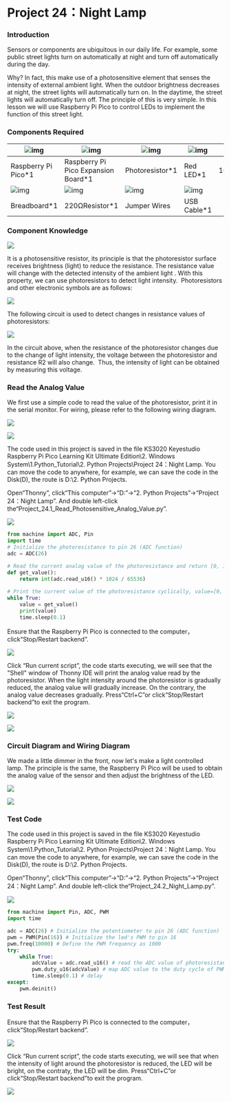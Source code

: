 # Project 24：Night Lamp

### **Introduction**

Sensors or components are ubiquitous in our daily life. For example, some public street lights turn on automatically at night and turn off automatically during the day. 

Why? In fact, this make use of a photosensitive element that senses the intensity of external ambient light. When the outdoor brightness decreases at night, the street lights will automatically turn on. In the daytime, the street lights will automatically turn off. The principle of this is very simple. In this lesson we will use Raspberry Pi Pico to control LEDs to implement the function of this street light.

### **Components Required**

| ![img](media/wps250.png) | ![img](media/wps251.jpg)            | ![img](media/wps252.jpg) | ![img](media/wps253.jpg) | ![img](media/wps254.jpg) |
| ------------------------ | ----------------------------------- | ------------------------ | ------------------------ | ------------------------ |
| Raspberry Pi Pico*1      | Raspberry Pi Pico Expansion Board*1 | Photoresistor*1          | Red LED*1                | 10KΩResistor*1           |
| ![img](media/wps255.jpg) | ![img](media/wps256.jpg)            | ![img](media/wps257.jpg) | ![img](media/wps258.jpg) |                          |
| Breadboard*1             | 220ΩResistor*1                      | Jumper Wires             | USB Cable*1              |                          |

### **Component Knowledge**

![](/media/9e553e75b6f976f33438171eb2f2e775.png)

It is a photosensitive resistor, its principle is that the photoresistor surface receives brightness (light) to reduce the resistance. The resistance value will change with the detected intensity of the ambient light . With this property, we can use photoresistors to detect light intensity.  Photoresistors and other electronic symbols are as follows:


![](/media/7d575da675a2f6cb511d28b801e2abaa.png)

The following circuit is used to detect changes in resistance values of photoresistors:

![](/media/5a7f7e641eb78007760a94151c1d80a5.png)

In the circuit above, when the resistance of the photoresistor changes due to the change of light intensity, the voltage between the  photoresistor and resistance R2 will also change.  Thus, the intensity of light can be obtained by measuring this voltage.

### **Read the Analog Value**

We first use a simple code to read the value of the photoresistor, print it in the serial monitor. For wiring, please refer to the following wiring diagram.

![](/media/e3fde13b200927346e04b032373ce638.png)

![](/media/b97ff27ae10e3499c36312c8ee4881f8.png)

The code used in this project is saved in the file KS3020 Keyestudio Raspberry Pi Pico Learning Kit Ultimate Edition\\2. Windows System\\1.Python\_Tutorial\\2. Python Projects\\Project 24：Night Lamp. You can move the code to anywhere, for example, we can save the code in the Disk(D), the route is D:\\2. Python Projects.

Open“Thonny”, click“This computer”→“D:”→“2. Python Projects”→“Project 24：Night Lamp”. And double left-click
the“Project\_24.1\_Read\_Photosensitive\_Analog\_Value.py”.

![](/media/bbda9735710eb80196f54a5096f16799.png)

```python
from machine import ADC, Pin
import time
# Initialize the photoresistance to pin 26 (ADC function)
adc = ADC(26)

# Read the current analog value of the photoresistance and return [0, 1023]
def get_value():
    return int(adc.read_u16() * 1024 / 65536)
 
# Print the current value of the photoresistance cyclically, value=[0, 1023]
while True:
    value = get_value()
    print(value)
    time.sleep(0.1)
```


Ensure that the Raspberry Pi Pico is connected to the computer，click“Stop/Restart backend”.

![](/media/8a0c37dff4793d4132a9c88e932f499b.png)

Click “Run current script”, the code starts executing, we will see that the "Shell" window of Thonny IDE will print the analog value read by the photoresistor. When the light intensity around the photoresistor is gradually reduced, the analog value will gradually increase. On the contrary, the analog value decreases gradually. Press“Ctrl+C”or click“Stop/Restart backend”to exit the program.

![](/media/889383400283bc151486ce0bf5820a92.png)

![](/media/bbabb2d5c4a997c5024e6023cb272261.png)

### **Circuit Diagram and Wiring Diagram**

We made a little dimmer in the front, now let's make a light controlled lamp. The principle is the same, the Raspberry Pi Pico will be used to obtain the analog value of the sensor and then adjust the brightness of the LED.  

![](/media/b8e8d95bdc869bf76465fa73645db831.png)

![](/media/71f2886dc6fa97d02e2ecd0d429af71b.png)

### **Test Code**

The code used in this project is saved in the file KS3020 Keyestudio Raspberry Pi Pico Learning Kit Ultimate Edition\\2. Windows System\\1.Python\_Tutorial\\2. Python Projects\\Project 24：Night Lamp. You can move the code to anywhere, for example, we can save the code in the Disk(D), the route is D:\\2. Python Projects.

Open“Thonny”, click“This computer”→“D:”→“2. Python Projects”→“Project 24：Night Lamp”. And double left-click
the“Project\_24.2\_Night\_Lamp.py”.

![](/media/c08014a9603cbf3b2411440b5e7d761e.png)

```python
from machine import Pin, ADC, PWM
import time

adc = ADC(26) # Initialize the potentiometer to pin 26 (ADC function)
pwm = PWM(Pin(16)) # Initialize the led's PWM to pin 16
pwm.freq(10000) # Define the PWM frequency as 1000
try:
    while True:
        adcValue = adc.read_u16() # read the ADC value of photoresistance
        pwm.duty_u16(adcValue) # map ADC value to the duty cycle of PWM to control led brightness
        time.sleep(0.1) # delay
except:
    pwm.deinit()
```

### **Test Result**

Ensure that the Raspberry Pi Pico is connected to the computer，click“Stop/Restart backend”.

![](/media/dcf4815ce265653df6759637b24087c0.png)

Click “Run current script”, the code starts executing, we will see that when the intensity of light around the photoresistor is reduced, the LED will be bright, on the contraty, the LED will be dim. Press“Ctrl+C”or click“Stop/Restart backend”to exit the program.

![](/media/03dd68eab6f2579e15852f13c10ddc98.png)
